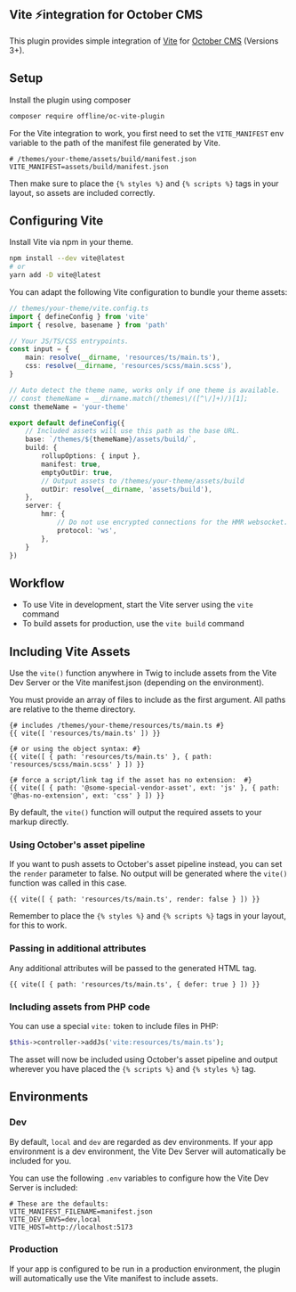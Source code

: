 ## Vite ⚡integration for October CMS

This plugin provides simple integration of [Vite](https://vitejs.dev/) for [October CMS](https://octobercms.com/) (Versions 3+).

## Setup

Install the plugin using composer

```bash
composer require offline/oc-vite-plugin
```

For the Vite integration to work, you first need to set the `VITE_MANIFEST`
env variable to the path of the manifest file generated by Vite.

```env
# /themes/your-theme/assets/build/manifest.json
VITE_MANIFEST=assets/build/manifest.json
```

Then make sure to place the `{% styles %}` and `{% scripts %}` tags in your layout,
so assets are included correctly.

## Configuring Vite

Install Vite via npm in your theme.

```bash
npm install --dev vite@latest
# or
yarn add -D vite@latest
```

You can adapt the following Vite configuration to bundle your theme assets:

```ts
// themes/your-theme/vite.config.ts
import { defineConfig } from 'vite'
import { resolve, basename } from 'path'

// Your JS/TS/CSS entrypoints.
const input = {
    main: resolve(__dirname, 'resources/ts/main.ts'),
    css: resolve(__dirname, 'resources/scss/main.scss'),
}

// Auto detect the theme name, works only if one theme is available.
// const themeName = __dirname.match(/themes\/([^\/]+)/)[1];
const themeName = 'your-theme'

export default defineConfig({
    // Included assets will use this path as the base URL.
    base: `/themes/${themeName}/assets/build/`,
    build: {
        rollupOptions: { input },
        manifest: true,
        emptyOutDir: true,
        // Output assets to /themes/your-theme/assets/build
        outDir: resolve(__dirname, 'assets/build'),
    },
    server: {
        hmr: {
            // Do not use encrypted connections for the HMR websocket.
            protocol: 'ws',
        },
    }
})

```

## Workflow

* To use Vite in development, start the Vite server using the `vite` command
* To build assets for production, use the `vite build` command

## Including Vite Assets

Use the `vite()` function anywhere in Twig to include assets from the Vite Dev Server or the Vite manifest.json
(depending on the environment).

You must provide an array of files to include as the first argument.
All paths are relative to the theme directory.

```twig
{# includes /themes/your-theme/resources/ts/main.ts #}
{{ vite([ 'resources/ts/main.ts' ]) }}

{# or using the object syntax: #}
{{ vite([ { path: 'resources/ts/main.ts' }, { path: 'resources/scss/main.scss' } ]) }}

{# force a script/link tag if the asset has no extension:  #}
{{ vite([ { path: '@some-special-vendor-asset', ext: 'js' }, { path: '@has-no-extension', ext: 'css' } ]) }}
```

By default, the `vite()` function will output the required assets to your markup directly.

### Using October's asset pipeline

If you want to push assets to October's asset pipeline instead, you can set the `render` parameter to false.
No output will be generated where the `vite()` function was called in this case.

```twig
{{ vite([ { path: 'resources/ts/main.ts', render: false } ]) }}
```

Remember to place the `{% styles %}` and `{% scripts %}` tags in your layout, for this to work.

### Passing in additional attributes

Any additional attributes will be passed to the generated HTML tag.

```twig
{{ vite([ { path: 'resources/ts/main.ts', { defer: true } ]) }}
```

### Including assets from PHP code

You can use a special `vite:` token to include files in PHP:

```php
$this->controller->addJs('vite:resources/ts/main.ts');
```

The asset will now be included using October's asset pipeline and output wherever you have placed the `{% scripts %}` and `{% styles %}` tag.


## Environments

### Dev

By default, `local` and `dev` are regarded as dev environments. If your app environment is a dev environment,
the Vite Dev Server will automatically be included for you.

You can use the following `.env` variables to configure how the Vite Dev Server is included:

```env
# These are the defaults:
VITE_MANIFEST_FILENAME=manifest.json
VITE_DEV_ENVS=dev,local
VITE_HOST=http://localhost:5173
```

### Production

If your app is configured to be run in a production environment, the plugin will automatically
use the Vite manifest to include assets.
